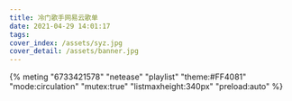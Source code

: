 ```yaml
---
title: 冷门歌手网易云歌单
date: 2021-04-29 14:01:17
tags:
cover_index: /assets/syz.jpg
cover_detail: /assets/banner.jpg
---
```


{% meting "6733421578" "netease" "playlist" "theme:#FF4081" "mode:circulation" "mutex:true" "listmaxheight:340px" "preload:auto" %}
